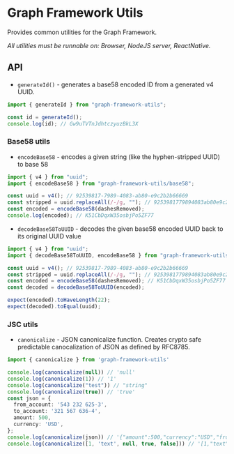 # Graph Framework Utils

Provides common utilities for the Graph Framework.

_All utilities must be runnable on: Browser, NodeJS server, ReactNative._

## API

- `generateId()` - generates a base58 encoded ID from a generated v4 UUID.

```ts
import { generateId } from "graph-framework-utils";

const id = generateId();
console.log(id); // Gw9uTVTnJdhtczyuzBkL3X
```

### Base58 utils

- `encodeBase58` - encodes a given string (like the hyphen-stripped UUID) to base 58

```ts
import { v4 } from "uuid";
import { encodeBase58 } from "graph-framework-utils/base58";

const uuid = v4(); // 92539817-7989-4083-ab80-e9c2b2b66669
const stripped = uuid.replaceAll(/-/g, ""); // 9253981779894083ab80e9c2b2b66669
const encoded = encodeBase58(dashesRemoved);
console.log(encoded); // K51CbDqxW35osbjPo5ZF77
```

- `decodeBase58ToUUID` - decodes the given base58 encoded UUID back to its original UUID value

```ts
import { v4 } from "uuid";
import { decodeBase58ToUUID, encodeBase58 } from "graph-framework-utils/base58";

const uuid = v4(); // 92539817-7989-4083-ab80-e9c2b2b66669
const stripped = uuid.replaceAll(/-/g, ""); // 9253981779894083ab80e9c2b2b66669
const encoded = encodeBase58(dashesRemoved); // K51CbDqxW35osbjPo5ZF77
const decoded = decodeBase58ToUUID(encoded);

expect(encoded).toHaveLength(22);
expect(decoded).toEqual(uuid);
```

### JSC utils

- `canonicalize` - JSON canonicalize function. Creates crypto safe predictable canocalization of JSON as defined by RFC8785.

```ts
import { canonicalize } from 'graph-framework-utils'

console.log(canonicalize(null)) // 'null'
console.log(canonicalize(1)) // '1'
console.log(canonicalize("test")) // "string"
console.log(canonicalize(true)) // 'true'
const json = {
  from_account: '543 232 625-3',
  to_account: '321 567 636-4',
  amount: 500,
  currency: 'USD',
};
console.log(canonicalize(json)) // '{"amount":500,"currency":"USD","from_account":"543 232 625-3","to_account":"321 567 636-4"}'
console.log(canonicalize([1, 'text', null, true, false])) // '[1,"text",null,true,false]'
```